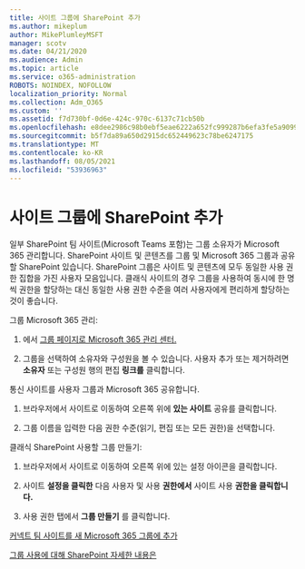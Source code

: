 ```yaml
---
title: 사이트 그룹에 SharePoint 추가
ms.author: mikeplum
author: MikePlumleyMSFT
manager: scotv
ms.date: 04/21/2020
ms.audience: Admin
ms.topic: article
ms.service: o365-administration
ROBOTS: NOINDEX, NOFOLLOW
localization_priority: Normal
ms.collection: Adm_O365
ms.custom: ''
ms.assetid: f7d730bf-0d6e-424c-970c-6137c71cb50b
ms.openlocfilehash: e8dee2986c98b0ebf5eae6222a652fc999287b6efa3fe5a9099134c44dddf670
ms.sourcegitcommit: b5f7da89a650d2915dc652449623c78be6247175
ms.translationtype: MT
ms.contentlocale: ko-KR
ms.lasthandoff: 08/05/2021
ms.locfileid: "53936963"
---
```

# <a name="add-a-group-to-a-sharepoint-site"></a>사이트 그룹에 SharePoint 추가

일부 SharePoint 팀 사이트(Microsoft Teams 포함)는 그룹 소유자가 Microsoft 365 관리합니다. SharePoint 사이트 및 콘텐츠를 그룹 및 Microsoft 365 그룹과 공유할 SharePoint 있습니다. SharePoint 그룹은 사이트 및 콘텐츠에 모두 동일한 사용 권한 집합을 가진 사용자 모음입니다. 클래식 사이트의 경우 그룹을 사용하여 동시에 한 명씩 권한을 할당하는 대신 동일한 사용 권한 수준을 여러 사용자에게 편리하게 할당하는 것이 좋습니다.
  
그룹 Microsoft 365 관리:
  
1. 에서 [그룹 페이지로 Microsoft 365 관리 센터.](https://portal.office.com/adminportal/home#/groups)
    
2. 그룹을 선택하여 소유자와 구성원을 볼 수 있습니다. 사용자 추가 또는 제거하려면  **소유자** 또는 구성원 행의 편집 **링크를** 클릭합니다. 
    
통신 사이트를 사용자 그룹과 Microsoft 365 공유합니다.
  
1. 브라우저에서 사이트로 이동하여 오른쪽 위에 **있는 사이트** 공유를 클릭합니다. 
    
2. 그룹 이름을 입력한 다음 권한 수준(읽기, 편집 또는 모든 권한)을 선택합니다.
    
클래식 SharePoint 사용할 그룹 만들기:
  
1. 브라우저에서 사이트로 이동하여 오른쪽 위에 있는 설정 아이콘을 클릭합니다.
    
2. 사이트 **설정을 클릭한** 다음 사용자 및 사용 **권한에서** 사이트 사용 **권한을 클릭합니다.**
    
3. 사용 권한 탭에서 **그룹 만들기** 를 클릭합니다.
    
[커넥트 팀 사이트를 새 Microsoft 365 그룹에 추가](https://go.microsoft.com/fwlink/?linkid=2008654)
  
[그룹 사용에 대해 SharePoint 자세한 내용은](https://go.microsoft.com/fwlink/?linkid=874658)
  

